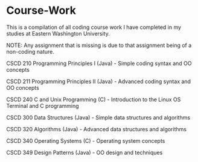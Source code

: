 # Course-Work
This is a compilation of all coding course work I have completed in my studies at Eastern Washington University.

NOTE: Any assignment that is missing is due to that assignment being of a non-coding nature.

CSCD 210 Programming Principles I (Java) - Simple coding syntax and OO concepts

CSCD 211 Programming Principles II (Java) - Advanced coding syntax and OO concepts

CSCD 240 C and Unix Programming (C) - Introduction to the Linux OS Terminal and C programming

CSCD 300 Data Structures (Java) - Simple data structures and algorithms

CSCD 320 Algorithms (Java) - Advanced data structures and algorithms

CSCD 340 Operating Systems (C) - Operating system concepts

CSCD 349 Design Patterns (Java) - OO design and techniques
